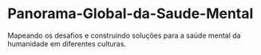 # Panorama-Global-da-Saude-Mental
Mapeando os desafios e construindo soluções para a saúde mental da humanidade em diferentes culturas.
